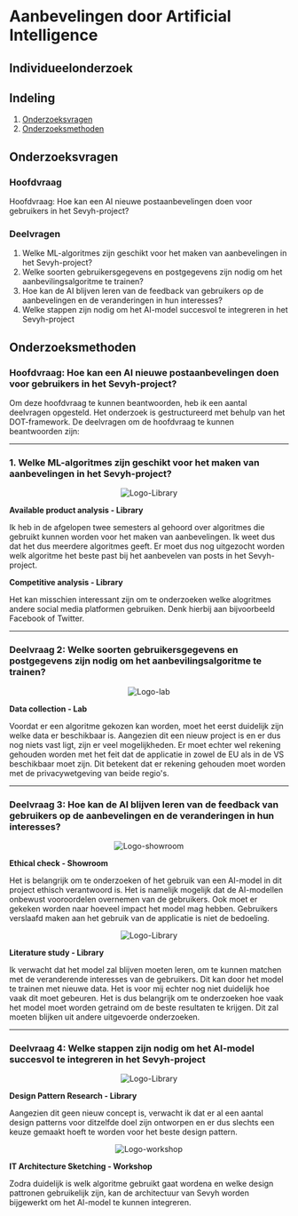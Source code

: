 # Aanbevelingen door Artificial Intelligence 
## Individueelonderzoek

## Indeling
1. [Onderzoeksvragen](#onderzoeksvragen)
2. [Onderzoeksmethoden](#onderzoeksmethoden)



## Onderzoeksvragen

### Hoofdvraag

Hoofdvraag: Hoe kan een AI nieuwe postaanbevelingen doen voor gebruikers in het Sevyh-project?

### Deelvragen

1. Welke ML-algoritmes zijn geschikt voor het maken van aanbevelingen in het Sevyh-project?
2. Welke soorten gebruikersgegevens en postgegevens zijn nodig om het aanbevilingsalgoritme te trainen?
3. Hoe kan de AI blijven leren van de feedback van gebruikers op de aanbevelingen en de veranderingen in hun interesses?
4. Welke stappen zijn nodig om het AI-model succesvol te integreren in het Sevyh-project

## Onderzoeksmethoden

### Hoofdvraag: Hoe kan een AI nieuwe postaanbevelingen doen voor gebruikers in het Sevyh-project?

Om deze hoofdvraag te kunnen beantwoorden, heb ik een aantal deelvragen opgesteld. Het onderzoek is gestructureerd met behulp van het DOT-framework. De deelvragen om de hoofdvraag te kunnen beantwoorden zijn:

<hr>

### 1. Welke ML-algoritmes zijn geschikt voor het maken van aanbevelingen in het Sevyh-project?

<p align="center">
    <img src="https://user-images.githubusercontent.com/73841047/224574961-4b578e51-af7b-4cb3-9c04-1afbf3407ac7.png" alt="Logo-Library" style="margin:auto;">    
</p>

**Available product analysis - Library**

Ik heb in de afgelopen twee semesters al gehoord over algoritmes die gebruikt kunnen worden voor het maken van aanbevelingen. Ik weet dus dat het dus meerdere algoritmes geeft. Er moet dus nog uitgezocht worden welk algoritme het beste past bij het aanbevelen van posts in het Sevyh-project.

**Competitive analysis - Library**

Het kan misschien interessant zijn om te onderzoeken welke alogritmes andere social media platformen gebruiken. Denk hierbij aan bijvoorbeeld Facebook of Twitter.

<hr>

### Deelvraag 2: Welke soorten gebruikersgegevens en postgegevens zijn nodig om het aanbevilingsalgoritme te trainen?

<p align="center">
    <img src="https://user-images.githubusercontent.com/73841047/224007937-68b2c98d-b821-45a9-a6be-a65a1b0abd2e.png" alt="Logo-lab" style="margin:auto;">    
</p>

**Data collection - Lab**

Voordat er een algoritme gekozen kan worden, moet het eerst duidelijk zijn welke data er beschikbaar is. Aangezien dit een nieuw project is en er dus nog niets vast ligt, zijn er veel mogelijkheden. Er moet echter wel rekening gehouden worden met het feit dat de applicatie in zowel de EU als in de VS beschikbaar moet zijn. Dit betekent dat er rekening gehouden moet worden met de privacywetgeving van beide regio's.

<hr>

### Deelvraag 3: Hoe kan de AI blijven leren van de feedback van gebruikers op de aanbevelingen en de veranderingen in hun interesses?

<p align="center">
    <img src="https://user-images.githubusercontent.com/73841047/224575909-744cf25e-349e-475a-8755-156768f59e7e.png" alt="Logo-showroom" style="margin:auto;">    
</p>

**Ethical check - Showroom**

Het is belangrijk om te onderzoeken of het gebruik van een AI-model in dit project ethisch verantwoord is. Het is namelijk mogelijk dat de AI-modellen onbewust vooroordelen overnemen van de gebruikers. Ook moet er gekeken worden naar hoeveel impact het model mag hebben. Gebruikers verslaafd maken aan het gebruik van de applicatie is niet de bedoeling.

<p align="center">
    <img src="https://user-images.githubusercontent.com/73841047/224574961-4b578e51-af7b-4cb3-9c04-1afbf3407ac7.png" alt="Logo-Library" style="margin:auto;">    
</p>

**Literature study - Library**

Ik verwacht dat het model zal blijven moeten leren, om te kunnen matchen met de veranderende interesses van de gebruikers. Dit kan door het model te trainen met nieuwe data. Het is voor mij echter nog niet duidelijk hoe vaak dit moet gebeuren. Het is dus belangrijk om te onderzoeken hoe vaak het model moet worden getraind om de beste resultaten te krijgen. Dit zal moeten blijken uit andere uitgevoerde onderzoeken.

<hr>

### Deelvraag 4: Welke stappen zijn nodig om het AI-model succesvol te integreren in het Sevyh-project

<p align="center">
    <img src="https://user-images.githubusercontent.com/73841047/224574961-4b578e51-af7b-4cb3-9c04-1afbf3407ac7.png" alt="Logo-Library" style="margin:auto;">    
</p>

**Design Pattern Research - Library**

Aangezien dit geen nieuw concept is, verwacht ik dat er al een aantal design patterns voor ditzelfde doel zijn ontworpen en er dus slechts een keuze gemaakt hoeft te worden voor het beste design pattern.

<p align="center">
    <img src="https://user-images.githubusercontent.com/73841047/224576235-d7985a2d-fd74-4817-9cf2-4cd74eeb1cfa.png" alt="Logo-workshop" style="margin:auto;">    
</p>

**IT Architecture Sketching - Workshop**

Zodra duidelijk is welk algoritme gebruikt gaat wordena en welke design pattronen gebruikelijk zijn, kan de architectuur van Sevyh worden bijgewerkt om het AI-model te kunnen integreren.



